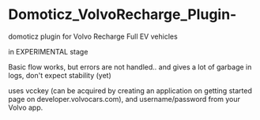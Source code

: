 # Domoticz_VolvoRecharge_Plugin-
domoticz plugin for Volvo Recharge Full EV vehicles

in EXPERIMENTAL stage

Basic flow works, but errors are not handled.. and gives a lot of garbage in logs, don't expect stability (yet)

uses vcckey (can be acquired by creating an application on getting started page on developer.volvocars.com), and username/password from your Volvo app.


